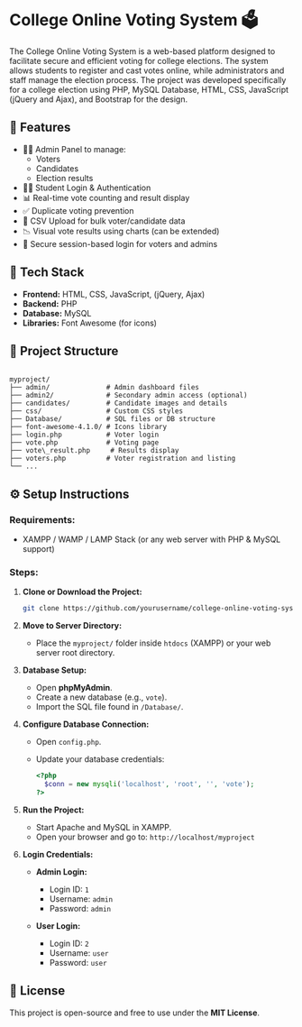 # College Online Voting System 🗳️

The College Online Voting System is a web-based platform designed to facilitate secure and efficient voting for college elections. The system allows students to register and cast votes online, while administrators and staff manage the election process. The project was developed specifically for a college election using PHP, MySQL Database, HTML, CSS, JavaScript (jQuery and Ajax), and Bootstrap for the design.

## 🚀 Features

- 🧑‍💼 Admin Panel to manage:
  - Voters
  - Candidates
  - Election results
- 🧑‍🎓 Student Login & Authentication
- 📊 Real-time vote counting and result display
- ✅ Duplicate voting prevention
- 📂 CSV Upload for bulk voter/candidate data
- 📉 Visual vote results using charts (can be extended)
- 🔐 Secure session-based login for voters and admins

## 🧱 Tech Stack

- **Frontend:** HTML, CSS, JavaScript, (jQuery, Ajax)
- **Backend:** PHP
- **Database:** MySQL
- **Libraries:** Font Awesome (for icons)

## 📁 Project Structure

```

myproject/
├── admin/              # Admin dashboard files
├── admin2/             # Secondary admin access (optional)
├── candidates/         # Candidate images and details
├── css/                # Custom CSS styles
├── Database/           # SQL files or DB structure
├── font-awesome-4.1.0/ # Icons library
├── login.php           # Voter login
├── vote.php            # Voting page
├── vote\_result.php     # Results display
├── voters.php          # Voter registration and listing
└── ...

````

## ⚙️ Setup Instructions

### Requirements:
- XAMPP / WAMP / LAMP Stack (or any web server with PHP & MySQL support)

### Steps:

1. **Clone or Download the Project:**
   ```bash
   git clone https://github.com/yourusername/college-online-voting-system.git

2. **Move to Server Directory:**

   * Place the `myproject/` folder inside `htdocs` (XAMPP) or your web server root directory.

3. **Database Setup:**

   * Open **phpMyAdmin**.
   * Create a new database (e.g., `vote`).
   * Import the SQL file found in `/Database/`.

4. **Configure Database Connection:**

   * Open `config.php`.
   * Update your database credentials:

     ```php
     <?php
       $conn = new mysqli('localhost', 'root', '', 'vote');
     ?>
     ```

5. **Run the Project:**

   * Start Apache and MySQL in XAMPP.
   * Open your browser and go to: `http://localhost/myproject`

6. **Login Credentials:**

   * **Admin Login:**

     * Login ID: `1`
     * Username: `admin`
     * Password: `admin`

   * **User Login:**

     * Login ID: `2`
     * Username: `user`
     * Password: `user`

## 📜 License

This project is open-source and free to use under the **MIT License**.
